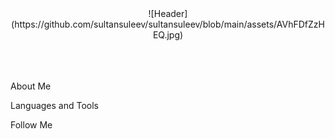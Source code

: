 <div align="center">
![Header](https://github.com/sultansuleev/sultansuleev/blob/main/assets/AVhFDfZzHEQ.jpg)
</div>

</br>
</br>
</br>

About Me

Languages and Tools 

Follow Me